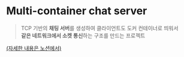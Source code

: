 # Multi-container chat server
> TCP 기반의 **채팅 서버**를 생성하여 클라이언트도 도커 컨테이너로 띄워서 <br>
**같은 네트워크에서 소켓 통신**하는 구조를 만드는 프로젝트

[(자세한 내용은 노션에서)](https://solji0622.notion.site/Multi-container-chat-server-202a9224716280258f4cf0fffe1d5291?source=copy_link)
